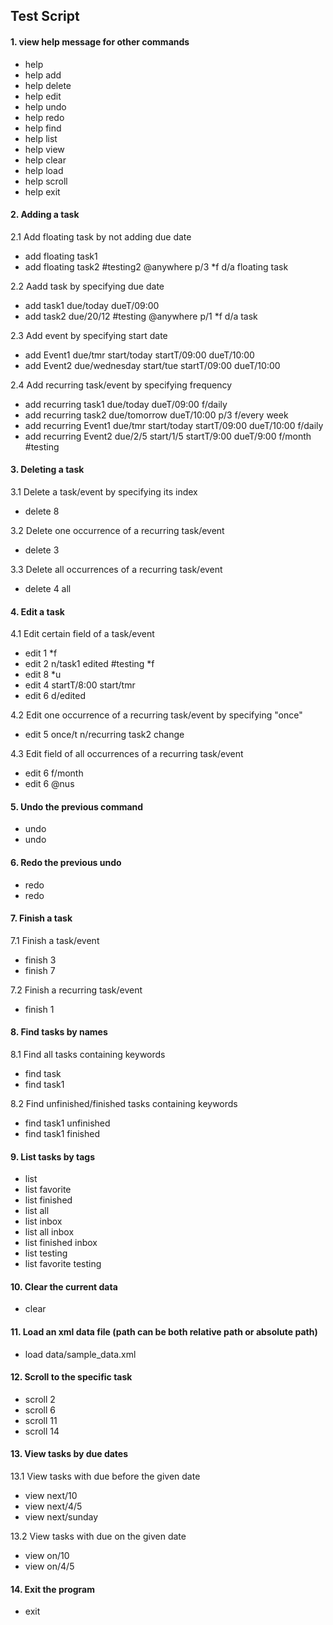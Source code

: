 ## Test Script

#### 1. view help message for other commands
  * help
  * help add
  * help delete
  * help edit
  * help undo
  * help redo
  * help find
  * help list
  * help view
  * help clear
  * help load
  * help scroll
  * help exit


#### 2. Adding a task

  2.1 Add floating task by not adding due date
  * add floating task1
  * add floating task2 #testing2 @anywhere p/3 *f d/a floating task

  2.2 Aadd task by specifying due date
  * add task1 due/today dueT/09:00
  * add task2 due/20/12 #testing @anywhere p/1 *f d/a task

  2.3 Add event by specifying start date
  * add Event1 due/tmr start/today startT/09:00 dueT/10:00
  * add Event2 due/wednesday start/tue startT/09:00 dueT/10:00

  2.4 Add recurring task/event by specifying frequency
  * add recurring task1 due/today dueT/09:00 f/daily
  * add recurring task2 due/tomorrow dueT/10:00 p/3 f/every week
  * add recurring Event1 due/tmr start/today startT/09:00 dueT/10:00 f/daily
  * add recurring Event2 due/2/5 start/1/5 startT/9:00 dueT/9:00 f/month #testing


#### 3. Deleting a task

  3.1 Delete a task/event by specifying its index
  * delete 8

  3.2 Delete one occurrence of a recurring task/event
  * delete 3

  3.3 Delete all occurrences of a recurring task/event
  * delete 4 all


#### 4. Edit a task

  4.1 Edit certain field of a task/event
  * edit 1 *f
  * edit 2 n/task1 edited #testing *f
  * edit 8 *u
  * edit 4 startT/8:00 start/tmr
  * edit 6 d/edited

  4.2 Edit one occurrence of a recurring task/event by specifying "once"
  * edit 5 once/t n/recurring task2 change

  4.3 Edit field of all occurrences of a recurring task/event
  * edit 6 f/month
  * edit 6 @nus


#### 5. Undo the previous command
  * undo
  * undo


#### 6. Redo the previous undo
  * redo
  * redo


#### 7. Finish a task

  7.1 Finish a task/event
  * finish 3
  * finish 7

  7.2 Finish a recurring task/event
  * finish 1


#### 8. Find tasks by names

  8.1 Find all tasks containing keywords
  * find task
  * find task1

  8.2 Find unfinished/finished tasks containing keywords
  * find task1 unfinished
  * find task1 finished


#### 9. List tasks by tags
  * list
  * list favorite
  * list finished
  * list all
  * list inbox
  * list all inbox 
  * list finished inbox
  * list testing
  * list favorite testing


#### 10. Clear the current data
  * clear


#### 11. Load an xml data file (path can be both relative path or absolute path)
  * load data/sample_data.xml


#### 12. Scroll to the specific task
  * scroll 2
  * scroll 6
  * scroll 11
  * scroll 14


#### 13. View tasks by due dates

  13.1 View tasks with due before the given date
  * view next/10
  * view next/4/5
  * view next/sunday

  13.2 View tasks with due on the given date
  * view on/10
  * view on/4/5


#### 14. Exit the program
  * exit

